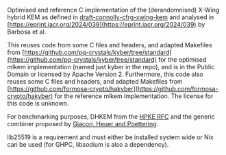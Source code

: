 Optimised and reference C implementation of the (derandomnised) X-Wing hybrid KEM as defined in [draft-connolly-cfrg-xwing-kem](https://datatracker.ietf.org/doc/draft-connolly-cfrg-xwing-kem/) and analysed in [https://eprint.iacr.org/2024/039](https://eprint.iacr.org/2024/039) by Barbosa et al.

This reuses code from some C files and headers, and adapted Makefiles from [https://github.com/pq-crystals/kyber/tree/standard](https://github.com/pq-crystals/kyber/tree/standard) for the optimised mlkem implementation (named just kyber in the repo), and is in the Public Domain or licensed by Apache Version 2. Furthermore, this code also reuses some C files and headers, and adapted Makefiles from [https://github.com/formosa-crypto/hakyber](https://github.com/formosa-crypto/hakyber) for the reference mlkem implementation. The license for this code is unknown.  

For benchmarking purposes, DHKEM from the [HPKE RFC](https://www.rfc-editor.org/rfc/rfc9180.html) and the generic combiner proposed by [Giacon, Heuer and Poettering](https://eprint.iacr.org/2018/024.pdf).

lib25519 is a requirement and must either be installed system wide or Nix can be used (for GHPC, libsodium is also a dependency).

